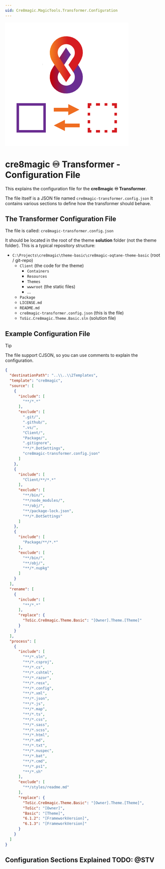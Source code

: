 ```yaml
---
uid: Cre8magic.MagicTools.Transformer.Configuration
---
```


<img src="./assets/logo-400.webp" class="float-right" />

# cre8magic ♾️ Transformer - Configuration File

This explains the configuration file for the **cre8magic ♾️ Transformer**.

The file itself is a JSON file named `cre8magic-transformer.config.json`
It contains various sections to define how the transformer should behave.

## The Transformer Configuration File

The file is called: `cre8magic-transformer.config.json`

It should be located in the root of the theme **solution** folder (not the theme folder).
This is a typical repository structure:

* `C:\Projects\cre8magic\theme-basic\cre8magic-oqtane-theme-basic` (root / git-repo)
  * `Client` (the code for the theme)
    * `Containers`
    * `Resources`
    * `Themes`
    * `wwwroot` (the static files)
    * ...
  * `Package`
  * `LICENSE.md`
  * `README.md`
  * `cre8magic-transformer.config.json` (this is the file)
  * `ToSic.Cre8magic.Theme.Basic.sln` (solution file)

## Example Configuration File

> [!TIP]
> The file support CJSON, so you can use comments to explain the configuration.

```json
{
  "destinationPath": "..\\..\\2Templates",
  "template": "cre8magic",
  "source": [
    {
      "include": [
        "**/*.*"
      ],
      "exclude": [
        ".git/",
        ".github/",
        ".vs/",
        "Client/",
        "Package/",
        ".gitignore",
        "**/*.DotSettings",
        "cre8magic-transformer.config.json"
      ]
    },
    {
      "include": [
        "Client/**/*.*"
      ],
      "exclude": [
        "**/bin/",
        "**/node_modules/",
        "**/obj/",
        "**/package-lock.json",
        "**/*.DotSettings"
      ]
    },
    {
      "include": [
        "Package/**/*.*"
      ],
      "exclude": [
        "**/bin/",
        "**/obj/",
        "**/*.nupkg"
      ]
    }
  ],
  "rename": [
    {
      "include": [
        "**/*.*"
      ],
      "replace": {
        "ToSic.Cre8magic.Theme.Basic": "[Owner].Theme.[Theme]"
      }
    }
  ],
  "process": [
    {
      "include": [
        "**/*.sln",
        "**/*.csproj",
        "**/*.cs",
        "**/*.cshtml",
        "**/*.razor",
        "**/*.resx",
        "**/*.config",
        "**/*.xml",
        "**/*.json",
        "**/*.js",
        "**/*.map",
        "**/*.ts",
        "**/*.css",
        "**/*.sass",
        "**/*.scss",
        "**/*.html",
        "**/*.md",
        "**/*.txt",
        "**/*.nuspec",
        "**/*.bat",
        "**/*.cmd",
        "**/*.ps1",
        "**/*.sh"
      ],
      "exclude": [
        "**/styles/readme.md"
      ],
      "replace": {
        "ToSic.Cre8magic.Theme.Basic": "[Owner].Theme.[Theme]",
        "ToSic": "[Owner]",
        "Basic": "[Theme]",
        "6.1.2": "[FrameworkVersion]",
        "6.1.3": "[FrameworkVersion]"
      }
    }
  ]
}
```

## Configuration Sections Explained TODO: @STV